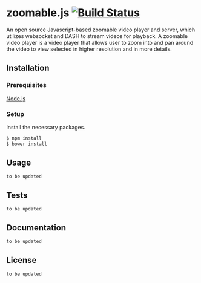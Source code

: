 # zoomable.js [![Build Status][travis-image]][travis-url] 
An open source Javascript-based zoomable video player and server, which utilizes websocket and DASH to stream videos for playback. A zoomable video player is a video player that allows user to zoom into and pan around the video to view selected in higher resolution and in more details. 


## Installation

### Prerequisites

[Node.js](http://nodejs.org)

### Setup

Install the necessary packages.

```bash
$ npm install 
$ bower install 
```


## Usage
`to be updated`


## Tests
`to be updated`


## Documentation
`to be updated`


## License
`to be updated`

[travis-image]: https://travis-ci.org/nus-mtp/zoomable.js.svg?branch=master
[travis-url]: https://travis-ci.org/nus-mtp/zoomable.js
